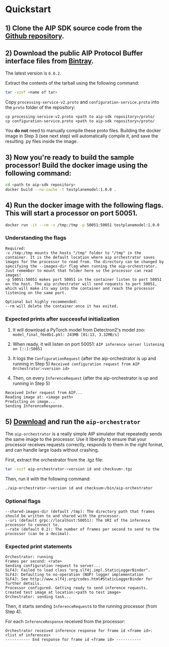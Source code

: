 # Quickstart

## 1) Clone the AIP SDK source code from the [Github repository](https://github.palantir.build/video/aip-sdk).

## 2) Download the public AIP Protocol Buffer interface files from [Bintray](https://bintray.com/palantir/releases/aip-processor-api).
The latest version is `0.0.2`.

Extract the contents of the tarball using the following command:
```bash
tar -xzvf <name of tar>
```

Copy `processing-service-v2.proto` and `configuration-service.proto` into the `proto` folder of the repository:
```
cp processing-service-v2.proto <path to aip-sdk repository>/proto/
cp configuration-service.proto <path to aip-sdk repository>/proto/
```

You **do not** need to manually compile these proto files. Building the docker image in Step 3 (see next step) will
automatically compile it, and save the resulting .py files inside the image.

## 3) Now you're ready to build the sample processor! Build the docker image using the following command:
```bash
cd <path to aip-sdk repository>
docker build --no-cache -t testplanemodel:1.0.0 .
```

## 4) Run the docker image with the following flags. This will start a processor on port 50051.
```bash
docker run -it --rm -v /tmp:/tmp -p 50051:50051 testplanemodel:1.0.0
```

### Understanding the flags
```
Required:
-v /tmp:/tmp mounts the hosts "/tmp" folder to "/tmp" in the container. It is the default location where aip orchestrator saves images for the processor to read from. The directory can be changed by specifying the --images-dir flag when running the aip-orchestrator. Just remember to mount that folder here so the processor can read images!
-p 50051:50051 makes port 50051 in the container listen to port 50051 on the host. The aip orchestrator will send requests to port 50051, which will make its way into the container and reach the processor listening on the same port.

Optional but highly recommended:
--rm will delete the container once it has exited.
```

### Expected prints after successful initialization

1) It will download a PyTorch model from Detectron2's model zoo:
`model_final_f6e8b1.pkl: 243MB [01:13, 3.32MB/s]`

2) When ready, it will listen on port 50051:
`AIP inference server listening on [::]:50051`

3) It logs the `ConfigurationRequest` (after the aip-orchestrator is up and running in Step 5)
`Received configuration request from AIP Orchestrator:<version id>`

4) Then, on every `InferenceRequest` (after the aip-orchestrator is up and running in Step 5)
```
Received Infer request from AIP...
Reading image at: <image path>
Predicting on image...
Sending InferenceResponse.
```

## 5) [Download](https://publish.artifactory.palantir.build/ui/repos/tree/General/internal-dist-snapshot%2Fcom%2Fpalantir%2Faip%2Faip-orchestrator%2F1.35.0-19-ge15c432%2Faip-orchestrator-1.35.0-19-ge15c432.tgz) and run the `aip-orchestrator`

The `aip-orchestrator` is a really simple AIP simulator that repeatedly sends the same image to the processor. Use it liberally
to ensure that your processor receives requests correctly, responds to them in the right format, and can handle large loads
without crashing.

First, extract the orchestrator from the .tgz file:
```bash
tar -xvzf aip-orchestrator-<version id and checksum>.tgz
```

Then, run it with the following command:
```bash
./aip-orchestrator-<version id and checksum>/bin/aip-orchestrator
```

### Optional flags
```
--shared-images-dir (default /tmp): The directory path that frames should be written to and shared with the processor.
--uri (default grpc://localhost:50051): The URI of the inference processor to connect to.
--rate (default 0.2): The number of frames per second to send to the processor (can be a decimal).
```

### Expected print statements
```
Orchestrator: running
Frames per second: <rate>
Sending configuration request to server...
SLF4J: Failed to load class "org.slf4j.impl.StaticLoggerBinder".
SLF4J: Defaulting to no-operation (NOP) logger implementation
SLF4J: See http://www.slf4j.org/codes.html#StaticLoggerBinder for further details.
Processor configured. Getting ready to send inference requests.
Created test image at location:<path to test image>
Orchestrator: sending task...
```

Then, it starts sending `InferenceRequest`s to the running processor (from Step 4).

For each `InferenceResponse` received from the processor:
```
Orchestrator received inference response for frame id <frame id>:
<list of inferences>
----------- End response for frame id <frame id> -----------
```
